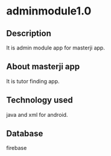 # adminmodule1.0
## **Description**
It is admin module app for masterji app.
## About masterji app
It is tutor finding app.
## Technology used
java and xml for android.
## Database
firebase

